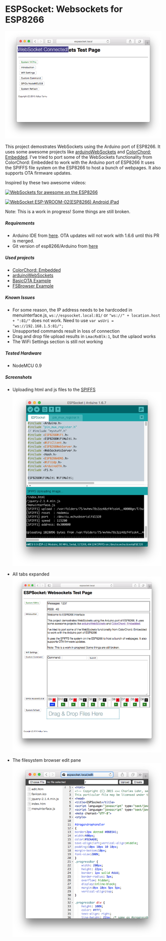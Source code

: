 ESPSocket: Websockets for ESP8266
===========================================

![Connected!](/Screenshots/Connected.png)

This project demostrates WebSockets using the Arduino port of ESP8266. It uses some awesome projects like [arduinoWebSockets](https://github.com/Links2004/arduinoWebSockets) and [ColorChord: Embedded](https://github.com/cnlohr/colorchord). I've tried to port some of the WebSockets functionality from ColorChord: Embedded to work with the Arduino port of ESP8266
It uses the SPIFFS file system on the ESP8266 to host a bunch of webpages. It also supports OTA firmware updates.

Inspired by these two awesome videos:

[![WebSockets for awesome on the ESP8266](http://img.youtube.com/vi/8ISbmQTbjDI/0.jpg)](http://www.youtube.com/watch?v=8ISbmQTbjDI)

[![WebSocket ESP-WROOM-02(ESP8266) Android iPad](http://img.youtube.com/vi/q3SqUsdBtDY/0.jpg)](http://www.youtube.com/watch?v=q3SqUsdBtDY)


Note: This is a work in progress! Some things are still broken.

##### Requirements #####
 - Arduino IDE from [here](https://github.com/arduino/Arduino/pull/4107). OTA updates will not work with 1.6.6 until this PR is merged. 
 - Git version of esp8266/Arduino from [here](https://github.com/esp8266/Arduino)
  
##### Used projects #####
 - [ColorChord: Embedded](https://github.com/cnlohr/colorchord)
 - [arduinoWebSockets](https://github.com/Links2004/arduinoWebSockets)
 - [BasicOTA Example](https://github.com/esp8266/Arduino/tree/master/libraries/ArduinoOTA/examples/BasicOTA)
 - [FSBrowser Example](https://github.com/esp8266/Arduino/tree/master/libraries/ESP8266WebServer/examples/FSBrowser)

##### Known Issues #####
 - For some reason, the IP address needs to be hardcoded in menuinterface.js, `ws://espsocket.local:81/` or `"ws://" + location.host + ":81/"` does not work. Need to use `var wsUri = "ws://192.168.1.5:81/";`
 - Unsupported commands result in loss of connection
 - Drag and drop file upload results in `LmacRxBlk:1`, but the uplaod works
 - The WiFi Settings section is still not working

##### Tested Hardware #####
 - NodeMCU 0.9

##### Screenshots #####

 - Uploading html and js files to the [SPIFFS](https://github.com/esp8266/Arduino/blob/master/doc/filesystem.md)
![SPIFFSupload](/Screenshots/SPIFFSupload.png)

 - All tabs expanded
![All Features](/Screenshots/all.png)

 - The filesystem browser edit pane
![EDIT pange](/Screenshots/EditPane.png)
